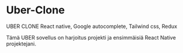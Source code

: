 # Uber-Clone
UBER CLONE React native, Google autocomplete, Tailwind css, Redux

Tämä UBER sovellus on harjoitus projekti ja ensimmäisiä React Native projektejani. 


